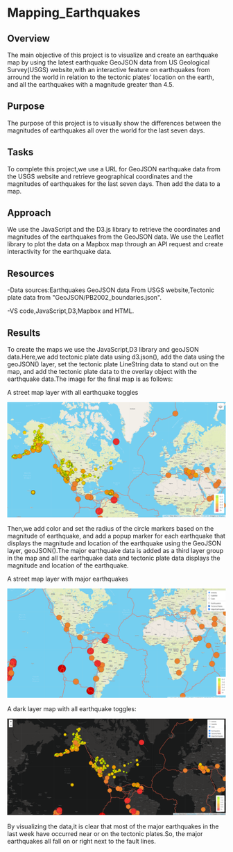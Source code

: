 # Mapping_Earthquakes

## Overview 

The main objective of this project is to visualize and create an earthquake map by using the latest earthquake GeoJSON data from US Geological Survey(USGS) website,with an interactive feature on earthquakes from arround the world in relation to the tectonic plates’ location on the earth, and all the earthquakes with a magnitude greater than 4.5.

## Purpose

The purpose of this project is to visually show the differences between the magnitudes of earthquakes all over the world for the last seven days.

## Tasks

To complete this project,we use a URL for GeoJSON earthquake data from the USGS website and retrieve geographical coordinates and the magnitudes of earthquakes for the last seven days. Then add the data to a map.

## Approach

We use the JavaScript and the D3.js library to retrieve the coordinates and magnitudes of the earthquakes from the GeoJSON data. We use the Leaflet library to plot the data on a Mapbox map through an API request and create interactivity for the earthquake data.

## Resources
-Data sources:Earthquakes GeoJSON data From  USGS website,Tectonic plate data from "GeoJSON/PB2002_boundaries.json".

-VS code,JavaScript,D3,Mapbox and HTML.

## Results

To create the maps we use the JavaScript,D3 library and geoJSON data.Here,we add tectonic plate data using d3.json(), add the data using the geoJSON() layer, set the tectonic plate LineString data to stand out on the map, and add the tectonic plate data to the overlay object with the earthquake data.The image for the final map is as follows:

A street map layer with all earthquake toggles

![](https://github.com/akthersr/Mapping_Earthquakes1/blob/main/deliverable%201.png)

Then,we add color and set the radius of the circle markers based on the magnitude of earthquake, and add a popup marker for each earthquake that displays the magnitude and location of the earthquake using the GeoJSON layer, geoJSON().The major earthquake data is added as a third layer group in the map and all the earthquake data and tectonic plate data displays the magnitude and location of the earthquake. 

A street map layer with major earthquakes

![](https://github.com/akthersr/Mapping_Earthquakes1/blob/main/deliverable%202.png)


A dark layer map with all earthquake toggles:

![](https://github.com/akthersr/Mapping_Earthquakes1/blob/main/deliverable%203.png)


By visualizing the data,it is clear that most of the major earthquakes in the last week have occurred near or on the tectonic plates.So, the major earthquakes all fall on or right next to the fault lines.
 

